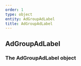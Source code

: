 ```yaml
---
order: 1
type: object
entity: AdGroupAdLabel
title: AdGroupAdLabel
---
```


## AdGroupAdLabel

### The AdGroupAdLabel object
